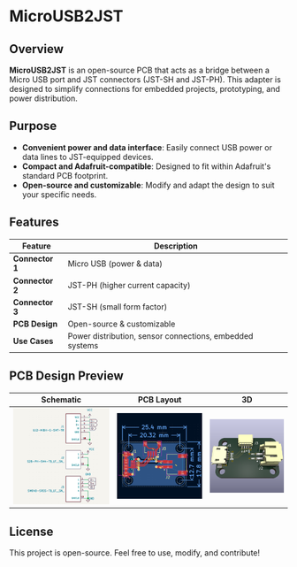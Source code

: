 # MicroUSB2JST

## Overview
**MicroUSB2JST** is an open-source PCB that acts as a bridge between a Micro USB port and JST connectors (JST-SH and JST-PH). This adapter is designed to simplify connections for embedded projects, prototyping, and power distribution.

## Purpose
- **Convenient power and data interface**: Easily connect USB power or data lines to JST-equipped devices.
- **Compact and Adafruit-compatible**: Designed to fit within Adafruit's standard PCB footprint.
- **Open-source and customizable**: Modify and adapt the design to suit your specific needs.

## Features
| Feature         | Description |
|----------------|-------------|
| **Connector 1** | Micro USB (power & data) |
| **Connector 2** | JST-PH (higher current capacity) |
| **Connector 3** | JST-SH (small form factor) |
| **PCB Design**  | Open-source & customizable |
| **Use Cases**   | Power distribution, sensor connections, embedded systems |

## PCB Design Preview
| Schematic | PCB Layout | 3D |
|-----------|-----------|-----------|
| ![Schematic](images/schematic.png) | ![PCB Layout](images/pcb_layout.png) | ![3D](images/3d.png) |

## License
This project is open-source. Feel free to use, modify, and contribute!


